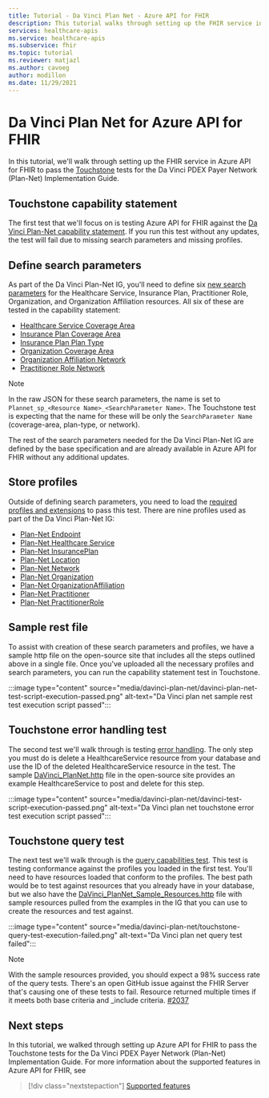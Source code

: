 ```yaml
---
title: Tutorial - Da Vinci Plan Net - Azure API for FHIR
description: This tutorial walks through setting up the FHIR service in Azure API for FHIR to pass Touchstone tests for the Da Vinci Payer Data Exchange Implementation Guide.
services: healthcare-apis
ms.service: healthcare-apis
ms.subservice: fhir
ms.topic: tutorial
ms.reviewer: matjazl
ms.author: cavoeg
author: modillon
ms.date: 11/29/2021
---
```


# Da Vinci Plan Net for Azure API for FHIR

In this tutorial, we'll walk through setting up the FHIR service in Azure API for FHIR to pass the [Touchstone](https://touchstone.aegis.net/touchstone/) tests for the Da Vinci PDEX Payer Network (Plan-Net) Implementation Guide.

## Touchstone capability statement

The first test that we'll focus on is testing Azure API for FHIR against the [Da Vinci Plan-Net capability statement](https://touchstone.aegis.net/touchstone/testdefinitions?selectedTestGrp=/FHIRSandbox/DaVinci/FHIR4-0-1-Test/PDEX/PlanNet/00-Capability&activeOnly=false&contentEntry=TEST_SCRIPTS). If you run this test without any updates, the test will fail due to missing search parameters and missing profiles.

## Define search parameters

As part of the Da Vinci Plan-Net IG, you'll need to define six [new search parameters](how-to-do-custom-search.md) for the Healthcare Service, Insurance Plan, Practitioner Role, Organization, and Organization Affiliation resources. All six of these are tested in the capability statement:

* [Healthcare Service Coverage Area](http://hl7.org/fhir/us/davinci-pdex-plan-net/STU1/SearchParameter-healthcareservice-coverage-area.html)
* [Insurance Plan Coverage Area](http://hl7.org/fhir/us/davinci-pdex-plan-net/STU1/SearchParameter-insuranceplan-coverage-area.html)
* [Insurance Plan Plan Type](http://hl7.org/fhir/us/davinci-pdex-plan-net/STU1/SearchParameter-insuranceplan-plan-type.html)
* [Organization Coverage Area](http://hl7.org/fhir/us/davinci-pdex-plan-net/STU1/SearchParameter-organization-coverage-area.html)
* [Organization Affiliation Network](http://hl7.org/fhir/us/davinci-pdex-plan-net/STU1/SearchParameter-organizationaffiliation-network.html)
* [Practitioner Role Network](http://hl7.org/fhir/us/davinci-pdex-plan-net/STU1/SearchParameter-practitionerrole-network.html)

> [!NOTE]
> In the raw JSON for these search parameters, the name is set to `Plannet_sp_<Resource Name>_<SearchParameter Name>`. The Touchstone test is expecting that the name for these will be only the `SearchParameter Name` (coverage-area, plan-type, or network).

The rest of the search parameters needed for the Da Vinci Plan-Net IG are defined by the base specification and are already available in Azure API for FHIR without any additional updates.

## Store profiles

Outside of defining search parameters, you need to load the [required profiles and extensions](./store-profiles-in-fhir.md#accessing-profiles-and-storing-profiles) to pass this test. There are nine profiles used as part of the Da Vinci Plan-Net IG:

* [Plan-Net Endpoint](http://hl7.org/fhir/us/davinci-pdex-plan-net/STU1/StructureDefinition-plannet-Endpoint.html)
* [Plan-Net Healthcare Service](http://hl7.org/fhir/us/davinci-pdex-plan-net/STU1/StructureDefinition-plannet-HealthcareService.html)
* [Plan-Net InsurancePlan](http://hl7.org/fhir/us/davinci-pdex-plan-net/STU1/StructureDefinition-plannet-InsurancePlan.html) 
* [Plan-Net Location](http://hl7.org/fhir/us/davinci-pdex-plan-net/STU1/StructureDefinition-plannet-Location.html)
* [Plan-Net Network](http://hl7.org/fhir/us/davinci-pdex-plan-net/STU1/StructureDefinition-plannet-Network.html)
* [Plan-Net Organization](http://hl7.org/fhir/us/davinci-pdex-plan-net/STU1/StructureDefinition-plannet-Organization.html)
* [Plan-Net OrganizationAffiliation](http://hl7.org/fhir/us/davinci-pdex-plan-net/STU1/StructureDefinition-plannet-OrganizationAffiliation.html)
* [Plan-Net Practitioner](http://hl7.org/fhir/us/davinci-pdex-plan-net/STU1/StructureDefinition-plannet-Practitioner.html)
* [Plan-Net PractitionerRole](http://hl7.org/fhir/us/davinci-pdex-plan-net/STU1/StructureDefinition-plannet-PractitionerRole.html)

## Sample rest file

To assist with creation of these search parameters and profiles, we have a sample http file on the open-source site that includes all the steps outlined above in a single file. Once you've uploaded all the necessary profiles and search parameters, you can run the capability statement test in Touchstone.

:::image type="content" source="media/davinci-plan-net/davinci-plan-net-test-script-execution-passed.png" alt-text="Da Vinci plan net sample rest test execution script passed":::

## Touchstone error handling test

The second test we'll walk through is testing [error handling](https://touchstone.aegis.net/touchstone/testdefinitions?selectedTestGrp=/FHIRSandbox/DaVinci/FHIR4-0-1-Test/PDEX/PlanNet/01-Error-Codes&activeOnly=false&contentEntry=TEST_SCRIPTS). The only step you must do is delete a HealthcareService resource from your database and use the ID of the deleted HealthcareService resource in the test. The sample [DaVinci_PlanNet.http](https://github.com/microsoft/fhir-server/blob/main/docs/rest/DaVinciPlanNet/DaVinci_PlanNet.http) file in the open-source site provides an example HealthcareService to post and delete for this step.

:::image type="content" source="media/davinci-plan-net/davinci-test-script-execution-passed.png" alt-text="Da Vinci plan net touchstone error test execution script passed":::

## Touchstone query test

The next test we'll walk through is the [query capabilities test](https://touchstone.aegis.net/touchstone/testdefinitions?selectedTestGrp=/FHIRSandbox/DaVinci/FHIR4-0-1-Test/PDEX/PlanNet/03-Query&activeOnly=false&contentEntry=TEST_SCRIPTS). This test is testing conformance against the profiles you loaded in the first test. You'll need to have resources loaded that conform to the profiles. The best path would be to test against resources that you already have in your database, but we also have the [DaVinci_PlanNet_Sample_Resources.http](https://github.com/microsoft/fhir-server/blob/main/docs/rest/DaVinciPlanNet/DaVinci_PlanNet_Sample_Resources.http) file with sample resources pulled from the examples in the IG that you can use to create the resources and test against.  

:::image type="content" source="media/davinci-plan-net/touchstone-query-test-execution-failed.png" alt-text="Da Vinci plan net query test failed":::

> [!NOTE]
> With the sample resources provided, you should expect a 98% success rate of the query tests.
> There's an open GitHub issue against the FHIR Server that's causing one of these tests to fail.
 Resource returned multiple times if it meets both base criteria and _include criteria. [#2037](https://github.com/microsoft/fhir-server/issues/2037) 

## Next steps

In this tutorial, we walked through setting up Azure API for FHIR to pass the Touchstone tests for the Da Vinci PDEX Payer Network (Plan-Net) Implementation Guide. For more information about the supported features in Azure API for FHIR, see

>[!div class="nextstepaction"]
>[Supported features](fhir-features-supported.md)
